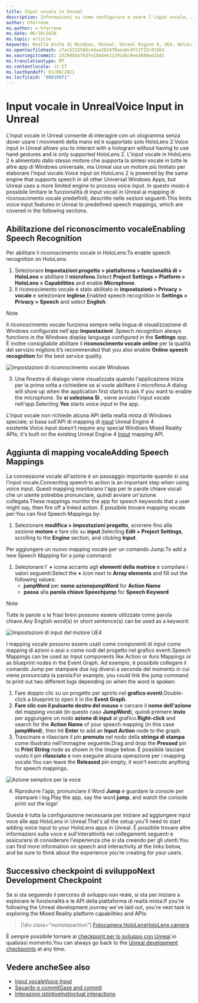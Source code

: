 ```yaml
---
title: Input vocale in Unreal
description: Informazioni su come configurare e usare l'input vocale, i mapping vocale e il riconoscimento in app Real realtà mista per i dispositivi HoloLens 2.
author: hferrone
ms.author: v-hferrone
ms.date: 06/10/2020
ms.topic: article
keywords: Realtà mista di Windows, Unreal, Unreal Engine 4, UE4, HoloLens 2, Voice, input vocale, riconoscimento vocale, realtà mista, sviluppo, funzionalità, documentazione, guide, ologrammi, sviluppo di giochi, cuffie per realtà mista, cuffia di realtà mista di Windows, Headset della realtà virtuale
ms.openlocfilehash: c7ac523258dc44aa261470aea8cdf21f32c915b2
ms.sourcegitcommit: 2329db5a76dfe1b844e21291dbc8ee3888ed1b81
ms.translationtype: MT
ms.contentlocale: it-IT
ms.lasthandoff: 01/08/2021
ms.locfileid: "98010071"
---
```

# <a name="voice-input-in-unreal"></a><span data-ttu-id="b48c4-104">Input vocale in Unreal</span><span class="sxs-lookup"><span data-stu-id="b48c4-104">Voice Input in Unreal</span></span>

<span data-ttu-id="b48c4-105">L'input vocale in Unreal consente di interagire con un ologramma senza dover usare i movimenti della mano ed è supportato solo HoloLens 2.</span><span class="sxs-lookup"><span data-stu-id="b48c4-105">Voice input in Unreal allows you to interact with a hologram without having to use hand gestures and is only supported HoloLens 2.</span></span> <span data-ttu-id="b48c4-106">L'input vocale in HoloLens 2 è alimentato dallo stesso motore che supporta la sintesi vocale in tutte le altre app di Windows universale, ma Unreal usa un motore più limitato per elaborare l'input vocale.</span><span class="sxs-lookup"><span data-stu-id="b48c4-106">Voice input on HoloLens 2 is powered by the same engine that supports speech in all other Universal Windows Apps, but Unreal uses a more limited engine to process voice input.</span></span> <span data-ttu-id="b48c4-107">In questo modo è possibile limitare le funzionalità di input vocali in Unreal ai mapping di riconoscimento vocale predefiniti, descritte nelle sezioni seguenti.</span><span class="sxs-lookup"><span data-stu-id="b48c4-107">This limits voice input features in Unreal to predefined speech mappings, which are covered in the following sections.</span></span> 

## <a name="enabling-speech-recognition"></a><span data-ttu-id="b48c4-108">Abilitazione del riconoscimento vocale</span><span class="sxs-lookup"><span data-stu-id="b48c4-108">Enabling Speech Recognition</span></span>

<span data-ttu-id="b48c4-109">Per abilitare il riconoscimento vocale in HoloLens:</span><span class="sxs-lookup"><span data-stu-id="b48c4-109">To enable speech recognition on HoloLens:</span></span>
1. <span data-ttu-id="b48c4-110">Selezionare **Impostazioni progetto > piattaforma > funzionalità di > HoloLens** e abilitare il **microfono**.</span><span class="sxs-lookup"><span data-stu-id="b48c4-110">Select **Project Settings > Platform > HoloLens > Capabilities** and enable **Microphone**.</span></span> 
2. <span data-ttu-id="b48c4-111">Il riconoscimento vocale è stato abilitato in **impostazioni > Privacy > vocale** e selezionare **inglese**.</span><span class="sxs-lookup"><span data-stu-id="b48c4-111">Enabled speech recognition in **Settings > Privacy > Speech** and select **English**.</span></span>

> [!NOTE]
> <span data-ttu-id="b48c4-112">Il riconoscimento vocale funziona sempre nella lingua di visualizzazione di Windows configurata nell'app **Impostazioni** .</span><span class="sxs-lookup"><span data-stu-id="b48c4-112">Speech recognition always functions in the Windows display language configured in the **Settings** app.</span></span> <span data-ttu-id="b48c4-113">È inoltre consigliabile abilitare il **riconoscimento vocale online** per la qualità del servizio migliore.</span><span class="sxs-lookup"><span data-stu-id="b48c4-113">It’s recommended that you also enable **Online speech recognition** for the best service quality.</span></span>

![Impostazioni di riconoscimento vocale Windows](images/unreal/speech-recognition-settings.png)

3. <span data-ttu-id="b48c4-115">Una finestra di dialogo viene visualizzata quando l'applicazione inizia per la prima volta a richiedere se si vuole abilitare il microfono.</span><span class="sxs-lookup"><span data-stu-id="b48c4-115">A dialog will show up when the application first starts to ask if you want to enable the microphone.</span></span> <span data-ttu-id="b48c4-116">Se **si seleziona Sì** , viene avviato l'input vocale nell'app.</span><span class="sxs-lookup"><span data-stu-id="b48c4-116">Selecting **Yes** starts voice input in the app.</span></span>

<span data-ttu-id="b48c4-117">L'input vocale non richiede alcuna API della realtà mista di Windows speciale; si basa sull'API di mapping di [input](https://docs.unrealengine.com/Gameplay/Input/index.html) Unreal Engine 4 esistente.</span><span class="sxs-lookup"><span data-stu-id="b48c4-117">Voice input doesn’t require any special Windows Mixed Reality APIs; it's built on the existing Unreal Engine 4 [Input](https://docs.unrealengine.com/Gameplay/Input/index.html) mapping API.</span></span> 

## <a name="adding-speech-mappings"></a><span data-ttu-id="b48c4-118">Aggiunta di mapping vocale</span><span class="sxs-lookup"><span data-stu-id="b48c4-118">Adding Speech Mappings</span></span>

<span data-ttu-id="b48c4-119">La connessione vocale all'azione è un passaggio importante quando si usa l'input vocale.</span><span class="sxs-lookup"><span data-stu-id="b48c4-119">Connecting speech to action is an important step when using voice input.</span></span> <span data-ttu-id="b48c4-120">Questi mapping monitorano l'app per le parole chiave vocali che un utente potrebbe pronunciare, quindi avviare un'azione collegata.</span><span class="sxs-lookup"><span data-stu-id="b48c4-120">These mappings monitor the app for speech keywords that a user might say, then fire off a linked action.</span></span> <span data-ttu-id="b48c4-121">È possibile trovare mapping vocale per:</span><span class="sxs-lookup"><span data-stu-id="b48c4-121">You can find Speech Mappings by:</span></span>
1. <span data-ttu-id="b48c4-122">Selezionare **modifica > impostazioni progetto**, scorrere fino alla sezione **motore** e fare clic su **input**.</span><span class="sxs-lookup"><span data-stu-id="b48c4-122">Selecting **Edit > Project Settings**, scrolling to the **Engine** section, and clicking **Input**.</span></span>

<span data-ttu-id="b48c4-123">Per aggiungere un nuovo mapping vocale per un comando Jump:</span><span class="sxs-lookup"><span data-stu-id="b48c4-123">To add a new Speech Mapping for a jump command:</span></span>
1. <span data-ttu-id="b48c4-124">Selezionare l' **+** icona accanto agli **elementi della matrice** e compilare i valori seguenti:</span><span class="sxs-lookup"><span data-stu-id="b48c4-124">Select the **+** icon next to **Array elements** and fill out the following values:</span></span>
    * <span data-ttu-id="b48c4-125">**jumpWord** per **nome azione**</span><span class="sxs-lookup"><span data-stu-id="b48c4-125">**jumpWord** for **Action Name**</span></span>
    * <span data-ttu-id="b48c4-126">**passa** alla **parola chiave Speech**</span><span class="sxs-lookup"><span data-stu-id="b48c4-126">**jump** for **Speech Keyword**</span></span>

> [!NOTE]
> <span data-ttu-id="b48c4-127">Tutte le parole o le frasi brevi possono essere utilizzate come parola chiave.</span><span class="sxs-lookup"><span data-stu-id="b48c4-127">Any English word(s) or short sentence(s) can be used as a keyword.</span></span> 

![Impostazioni di input del motore UE4](images/unreal/engine-input.png)

<span data-ttu-id="b48c4-129">I mapping vocale possono essere usati come componenti di input come mapping di azioni o assi o come nodi del progetto nel grafico eventi.</span><span class="sxs-lookup"><span data-stu-id="b48c4-129">Speech Mappings can be used as Input components like Action or Axis Mappings or as blueprint nodes in the Event Graph.</span></span> <span data-ttu-id="b48c4-130">Ad esempio, è possibile collegare il comando Jump per stampare due log diversi a seconda del momento in cui viene pronunciata la parola:</span><span class="sxs-lookup"><span data-stu-id="b48c4-130">For example, you could link the jump command to print out two different logs depending on when the word is spoken:</span></span>

1. <span data-ttu-id="b48c4-131">Fare doppio clic su un progetto per aprirlo nel **grafico eventi**.</span><span class="sxs-lookup"><span data-stu-id="b48c4-131">Double-click a blueprint to open it in the **Event Graph**.</span></span>
2. <span data-ttu-id="b48c4-132">**Fare clic con il pulsante destro del mouse** e cercare il **nome dell'azione** del mapping vocale (in questo caso **JumpWord**), quindi premere **invio** per aggiungere un nodo **azione di input** al grafico.</span><span class="sxs-lookup"><span data-stu-id="b48c4-132">**Right-click** and search for the **Action Name** of your speech mapping (in this case **jumpWord**), then hit **Enter** to add an **Input Action** node to the graph.</span></span>
3. <span data-ttu-id="b48c4-133">Trascinare e rilasciare il pin **premuto** nel nodo della **stringa di stampa** come illustrato nell'immagine seguente.</span><span class="sxs-lookup"><span data-stu-id="b48c4-133">Drag and drop the **Pressed** pin to **Print String** node as shown in the image below.</span></span> <span data-ttu-id="b48c4-134">È possibile lasciare vuoto il pin **rilasciato** e non eseguire alcuna operazione per i mapping vocale.</span><span class="sxs-lookup"><span data-stu-id="b48c4-134">You can leave the **Released** pin empty, it won't execute anything for speech mappings.</span></span>
 
![Azione semplice per la voce](images/unreal/voice-input-img-03.png)

4. <span data-ttu-id="b48c4-136">Riprodurre l'app, pronunciare il Word **Jump** e guardare la console per stampare i log.</span><span class="sxs-lookup"><span data-stu-id="b48c4-136">Play the app, say the word **jump**, and watch the console print out the logs!</span></span>

<span data-ttu-id="b48c4-137">Questa è tutta la configurazione necessaria per iniziare ad aggiungere input voce alle app HoloLens in Unreal.</span><span class="sxs-lookup"><span data-stu-id="b48c4-137">That's all the setup you'll need to start adding voice input to your HoloLens apps in Unreal.</span></span> <span data-ttu-id="b48c4-138">È possibile trovare altre informazioni sulla voce e sull'interattività nei collegamenti seguenti e assicurarsi di considerare l'esperienza che si sta creando per gli utenti.</span><span class="sxs-lookup"><span data-stu-id="b48c4-138">You can find more information on speech and interactivity at the links below, and be sure to think about the experience you're creating for your users.</span></span>

## <a name="next-development-checkpoint"></a><span data-ttu-id="b48c4-139">Successivo checkpoint di sviluppo</span><span class="sxs-lookup"><span data-stu-id="b48c4-139">Next Development Checkpoint</span></span>

<span data-ttu-id="b48c4-140">Se si sta seguendo il percorso di sviluppo non reale, si sta per iniziare a esplorare le funzionalità e le API della piattaforma di realtà mista:</span><span class="sxs-lookup"><span data-stu-id="b48c4-140">If you're following the Unreal development journey we've laid out, you're next task is exploring the Mixed Reality platform capabilities and APIs:</span></span> 

> [!div class="nextstepaction"]
> [<span data-ttu-id="b48c4-141">Fotocamera HoloLens</span><span class="sxs-lookup"><span data-stu-id="b48c4-141">HoloLens camera</span></span>](unreal-hololens-camera.md)

<span data-ttu-id="b48c4-142">È sempre possibile tornare ai [checkpoint per lo sviluppo con Unreal](unreal-development-overview.md#2-core-building-blocks) in qualsiasi momento.</span><span class="sxs-lookup"><span data-stu-id="b48c4-142">You can always go back to the [Unreal development checkpoints](unreal-development-overview.md#2-core-building-blocks) at any time.</span></span>

## <a name="see-also"></a><span data-ttu-id="b48c4-143">Vedere anche</span><span class="sxs-lookup"><span data-stu-id="b48c4-143">See also</span></span>
* [<span data-ttu-id="b48c4-144">Input vocale</span><span class="sxs-lookup"><span data-stu-id="b48c4-144">Voice Input</span></span>](../../design/voice-input.md)
* [<span data-ttu-id="b48c4-145">Sguardo e commit</span><span class="sxs-lookup"><span data-stu-id="b48c4-145">Gaze and commit</span></span>](../../design/gaze-and-commit.md)
* [<span data-ttu-id="b48c4-146">Interazioni istintive</span><span class="sxs-lookup"><span data-stu-id="b48c4-146">Instinctual interactions</span></span>](../../design/interaction-fundamentals.md)

